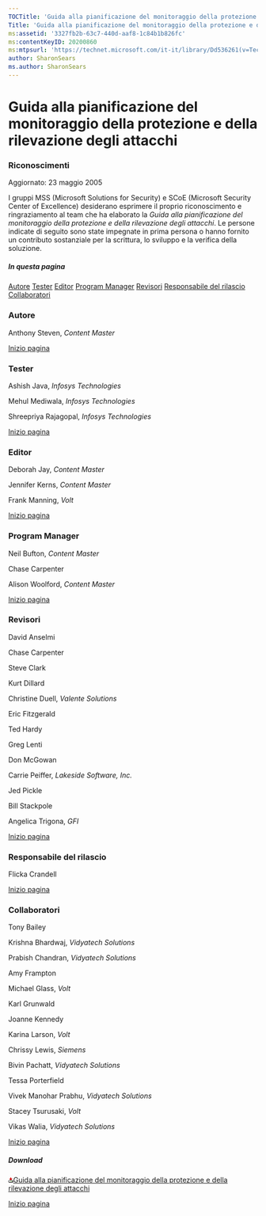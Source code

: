 ```yaml
---
TOCTitle: 'Guida alla pianificazione del monitoraggio della protezione e della rilevazione degli attacchi - Riconoscimenti'
Title: 'Guida alla pianificazione del monitoraggio della protezione e della rilevazione degli attacchi - Riconoscimenti'
ms:assetid: '3327fb2b-63c7-440d-aaf8-1c84b1b826fc'
ms:contentKeyID: 20200860
ms:mtpsurl: 'https://technet.microsoft.com/it-it/library/Dd536261(v=TechNet.10)'
author: SharonSears
ms.author: SharonSears
---
```


Guida alla pianificazione del monitoraggio della protezione e della rilevazione degli attacchi
==============================================================================================

### Riconoscimenti

Aggiornato: 23 maggio 2005

I gruppi MSS (Microsoft Solutions for Security) e SCoE (Microsoft Security Center of Excellence) desiderano esprimere il proprio riconoscimento e ringraziamento al team che ha elaborato la *Guida alla pianificazione del monitoraggio della protezione e della rilevazione degli attacchi*. Le persone indicate di seguito sono state impegnate in prima persona o hanno fornito un contributo sostanziale per la scrittura, lo sviluppo e la verifica della soluzione.

##### In questa pagina

[](#egaa)[Autore](#egaa)
[](#efaa)[Tester](#efaa)
[](#eeaa)[Editor](#eeaa)
[](#edaa)[Program Manager](#edaa)
[](#ecaa)[Revisori](#ecaa)
[](#ebaa)[Responsabile del rilascio](#ebaa)
[](#eaaa)[Collaboratori](#eaaa)

### Autore

Anthony Steven, *Content Master*

[](#mainsection)[Inizio pagina](#mainsection)

### Tester

Ashish Java, *Infosys Technologies*

Mehul Mediwala, *Infosys Technologies*

Shreepriya Rajagopal, *Infosys Technologies*

[](#mainsection)[Inizio pagina](#mainsection)

### Editor

Deborah Jay, *Content Master*

Jennifer Kerns, *Content Master*

Frank Manning, *Volt*

[](#mainsection)[Inizio pagina](#mainsection)

### Program Manager

Neil Bufton, *Content Master* 

Chase Carpenter

Alison Woolford, *Content Master*

[](#mainsection)[Inizio pagina](#mainsection)

### Revisori

David Anselmi

Chase Carpenter

Steve Clark

Kurt Dillard

Christine Duell, *Valente Solutions*

Eric Fitzgerald

Ted Hardy

Greg Lenti

Don McGowan

Carrie Peiffer, *Lakeside Software, Inc.*

Jed Pickle

Bill Stackpole

Angelica Trigona, *GFI*

[](#mainsection)[Inizio pagina](#mainsection)

### Responsabile del rilascio

Flicka Crandell

[](#mainsection)[Inizio pagina](#mainsection)

### Collaboratori

Tony Bailey

Krishna Bhardwaj, *Vidyatech Solutions*

Prabish Chandran, *Vidyatech Solutions*

Amy Frampton

Michael Glass, *Volt*

Karl Grunwald

Joanne Kennedy

Karina Larson, *Volt*

Chrissy Lewis, *Siemens*

Bivin Pachatt, *Vidyatech Solutions*

Tessa Porterfield

Vivek Manohar Prabhu, *Vidyatech Solutions*

Stacey Tsurusaki, *Volt*

Vikas Walia, *Vidyatech Solutions*

[](#mainsection)[Inizio pagina](#mainsection)

##### Download

[![](/security-updates/images/Dd536261.icon_exe(it-it,TechNet.10).gif)Guida alla pianificazione del monitoraggio della protezione e della rilevazione degli attacchi](http://go.microsoft.com/fwlink/?linkid=41310)

[](#mainsection)[Inizio pagina](#mainsection)
